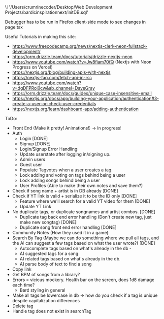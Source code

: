 \i '/Users/crumrinecoder/Desktop/Web Development Projects/bardicinspirationnext/initDB.sql'

Debugger has to be run in Firefox client-side mode to see changes in page.tsx

Useful Tutorials in making this site:
* https://www.freecodecamp.org/news/nextjs-clerk-neon-fullstack-development/
* https://orm.drizzle.team/docs/tutorials/drizzle-nextjs-neon
* https://www.youtube.com/watch?v=Jw8fiam70fQ (Nextjs with Neon Progress on Vercel)
* https://nextjs.org/blog/building-apis-with-nextjs
* https://nextjs-faq.com/fetch-api-in-rsc
* https://www.youtube.com/watch?v=dgDFPRol0cw&ab_channel=DaveGray
* https://orm.drizzle.team/docs/guides/unique-case-insensitive-email
* https://nextjs.org/docs/app/building-your-application/authentication#3-create-a-user-or-check-user-credentials
* https://nextjs.org/learn/dashboard-app/adding-authentication

ToDo:
* Front End (Make it pretty! Animations!)
    -> In progress!
* Auth
    * Login [DONE]
    * Signup [DONE]
    * Login/Signup Error Handling
    * Update userstate after logging in/signing up. 
    * Admin users
    * Guest user
    * Populate Tagvotes when a user creates a tag 
    * Lock adding and voting on tags behind being a user
    * Lock adding songs behind being a user
    * User Profiles (Able to make their own notes and save them?)
* Check if song name + artist is in DB already [DONE]
* Check if YT link is valid + serialize it to be the ID only [DONE]
    * Feature where we'll search for a valid YT video for them [DONE]
    * Update YT Link
* No duplicate tags, or duplicate songnames and artist combos. [DONE]
    * Duplicate tag back end error handling (Don't create new tag, just make new songtag) [DONE]
    * Duplicate song front end error handling [DONE]
* Community Notes (How they used it in a game)
* Search By Tag (Maybe we can do something where we pull all tags, and the AI can suggest a few tags based on what the user wrote?) [DONE]
    * Autocomplete tags based on what's already in the db -
    * AI suggested tags for a song 
    * AI related tags based on what's already in the db.
    * AI parse body of text to find a song
* Copy link
* Get BPM of songs from a library? 
* Errors = vicious mockery. Health bar on the screen, does 1d8 damage each time? 
    * Bard styling in general
* Make all tags be lowercase in db -> how do you check if a tag is unique despite capitalization differences 
* Delete tag
* Handle tag does not exist in searchTag